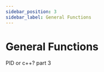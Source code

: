 ```yaml
---
sidebar_position: 3
sidebar_label: General Functions
---
```


# General Functions

PID or c++? part 3